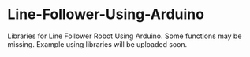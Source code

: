# Line-Follower-Using-Arduino
Libraries for Line Follower Robot Using Arduino.
Some functions may be missing.
Example using libraries will be uploaded soon.
